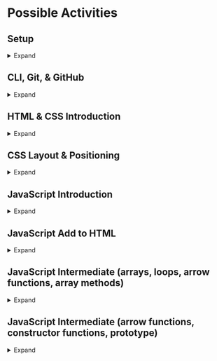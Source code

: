 # Possible Activities

## Setup

<details>
  <summary>Expand</summary>
  Complete the steps at https://github.com/cmcntsh/N6806_Fall2020_DevNotes/tree/master/001_Setup
 </details>

## CLI, Git, & GitHub

<details>
  <summary>Expand</Summary>
  
  Original material: https://github.com/DevMountain/web-curriculum-v3/tree/master/01-orientation
  
  ### CLI
CLI (Command Line Interface): Also called the terminal, is the program we will use to interact with our computer's files and directories. It will be important to become proficient in the various commands you can use in the terminal. On Apple computers we are able to use the built in terminal. On Windows machines we will need to download Bash for windows which can be found at https://gitforwindows.org/

### Common Terminal Commands
* pwd: Stands for present working directory. Show's where you currently are in your file tree.
* ls: Stands for list. Lists available scripts(where you can navigate to in your file tree) from your current location.
* cd: Stands for change directory and is used to navigate the file tree. The command should be formatted like this: `cd [the name of the directory]`. You can also navigate up a level by typing `cd ..`.
* mkdir directoryname: Stands for make directory. Creates a new directory at your current location.
* touch filename: Creates a new file at the current location. Should be called with the name and extension of the file to be created ie `touch index.html`.
* rm filename: Deletes a file. Cannot be undone.
* rm -rf directoryname - Deletes a folder and everything in it. Be VERY sure of what is being deleted before running this command, it cannot be undone.

### Git and GitHub
Git is a version control system used to track the progress of our projects. It allows us to commit changes at various points in the development process. A commit is like a milestone. You should get in the habit of committing your code often. GitHub is the website where our git repositories are stored. To store our code remotely, we can "push" our commits to github. Before pushing our code, there are three stages in which a file can exist in relation to git which are represented in this image:

![Git stages](https://res.cloudinary.com/practicaldev/image/fetch/s--Si7ksd-d--/c_limit%2Cf_auto%2Cfl_progressive%2Cq_auto%2Cw_880/https://cdn-images-1.medium.com/max/800/1%2AdiRLm1S5hkVoh5qeArND0Q.png)

1. As we are working on our files, git does not automatically track any changes made. When we are ready to have git track these changes, we use the `git add` command and provide it with whatever files we want it to watch. By using the command `git add .` we can tell git to catalog all changes in all files in our current directory. This moves our files to the staging area.
2. The staging area is used by git to prepare any changes ready for saving. In this stage, git has cataloged any changes that we have told it to and is readying them for the next step. We commit our changes by using the `git commit` command. This will move our files from the staging area to the git repository. This is like pressing the save button. Our commit should always be accompanied a message describing what changes have been made and is formatted like this `git commit -m "message"`.
3. When we commit our code we create a snapshot of it at that moment. This allows us to revert back to that version at any time. Frequently committing our code will create different points in time that we can revert to if we ever need to.

Once our code has been committed, we can "push" it to GitHub which will create a remote version of our code. You will want to get in the habit of frequently "pushing" your code to github. This will protect against any work being lost. Below are the common git commands you will want to be familiar with:

#### Git Init
`git init` initializes git in your current repository. This means that git will start watching all of the files and directories in that location.

#### Git Add
`git add .` tells git to track any changes that have been made. This is the command you can run to start the process of pushing your code to github.

run:

```bash
git add .
```

#### Git Commit

After staging your code using `git add .` we now need to commit our changes. This is the final step we will take before pushing our code to github. Think about commits as check points or save points in your code. You will need to provide a message about the commit using the `-m` flag.

run:

```bash
git commit -m 'message about your changes'
```

#### Git Push

After staging and commiting your code, it is now ready to be pushed up to github. When your code is ready to be pushed, run:

```bash
git push origin master
```

#### Git Status

`git status` is the command you can run to check what stage of the process you are on to push your code to github.

run:

```bash
git status
```

#### Git Clone

We are able to easily make copies of existing repositories on GitHub, this is called cloning. First you need to copy the url for the github repo that you wish to clone down to your local machine then navigate to the directory that you want to clone the repo into. Once you are in the correct directory run:

```bash
git clone "url for github repo"
```
### Project
* Learn Git Project - https://github.com/wlh18/learn-git
  
</details>


## HTML & CSS Introduction

<details>
  <summary>Expand</summary>
  
  https://github.com/DevMountain/web-curriculum-v3/tree/master/02-html-css-1
  
</details>


## CSS Layout & Positioning

<details>
  <summary>Expand</summary>
  
  https://github.com/DevMountain/web-curriculum-v3/tree/master/06-html-css-2
  
</details>


## JavaScript Introduction

<details>
  <summary>Expand</summary>
  
  https://github.com/DevMountain/web-curriculum-v3/tree/master/03-javascript-1
  
</details>


## JavaScript Add to HTML

<details>
  <summary>Expand</summary>
  
  https://github.com/DevMountain/web-curriculum-v3/tree/master/07-javascript-4
  
</details>


## JavaScript Intermediate (arrays, loops, arrow functions, array methods)

<details>
  <summary>Expand</summary>
  
  https://github.com/DevMountain/web-curriculum-v3/tree/master/04-javascript-2
  
  https://github.com/DevMountain/web-curriculum-v3/tree/master/05-javascript-3
  
</details>


## JavaScript Intermediate (arrow functions, constructor functions, prototype)

<details>
  <summary>Expand</summary>
  
  https://github.com/DevMountain/web-curriculum-v3/tree/master/08-javascript-5
  
</details>



